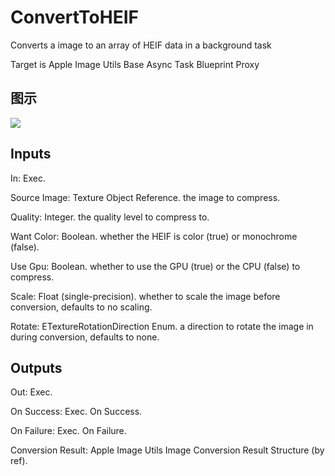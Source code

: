 # ConvertToHEIF

Converts a image to an array of HEIF data in a background task

Target is Apple Image Utils Base Async Task Blueprint Proxy

## 图示

![]($-20221218-19163925.png)

## Inputs

In: Exec.

Source Image: Texture Object Reference. the image to compress.

Quality: Integer. the quality level to compress to.

Want Color: Boolean. whether the HEIF is color (true) or monochrome (false).

Use Gpu: Boolean. whether to use the GPU (true) or the CPU (false) to compress.

Scale: Float (single-precision). whether to scale the image before conversion, defaults to no scaling.

Rotate: ETextureRotationDirection Enum. a direction to rotate the image in during conversion, defaults to none.  

## Outputs

Out: Exec.

On Success: Exec. On Success.

On Failure: Exec. On Failure.

Conversion Result: Apple Image Utils Image Conversion Result Structure (by ref).

